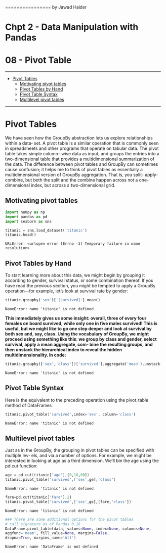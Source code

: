 ================
by Jawad Haider
# **Chpt 2 - Data Manipulation with Pandas**

# 08 - Pivot Table
------------------------------------------------------------------------

- <a href="#pivot-tables" id="toc-pivot-tables">Pivot Tables</a>
  - <a href="#motivating-pivot-tables"
    id="toc-motivating-pivot-tables">Motivating pivot tables</a>
  - <a href="#pivot-tables-by-hand" id="toc-pivot-tables-by-hand">Pivot
    Tables by Hand</a>
  - <a href="#pivot-table-syntax" id="toc-pivot-table-syntax">Pivot Table
    Syntax</a>
  - <a href="#multilevel-pivot-tables"
    id="toc-multilevel-pivot-tables">Multilevel pivot tables</a>

------------------------------------------------------------------------

# Pivot Tables

We have seen how the GroupBy abstraction lets us explore relationships
within a data‐ set. A pivot table is a similar operation that is
commonly seen in spreadsheets and other programs that operate on tabular
data. The pivot table takes simple column- wise data as input, and
groups the entries into a two-dimensional table that provides a
multidimensional summarization of the data. The difference between pivot
tables and GroupBy can sometimes cause confusion; it helps me to think
of pivot tables as essentially a multidimensional version of GroupBy
aggregation. That is, you split- apply-combine, but both the split and
the combine happen across not a one- dimensional index, but across a
two-dimensional grid.

## Motivating pivot tables

``` python
import numpy as np
import pandas as pd
import seaborn as sns
```

``` python
titanic = sns.load_dataset('titanic')
titanic.head()
```

    URLError: <urlopen error [Errno -3] Temporary failure in name resolution>

## Pivot Tables by Hand

To start learning more about this data, we might begin by grouping it
according to gender, survival status, or some combination thereof. If
you have read the previous section, you might be tempted to apply a
GroupBy operation—for example, let’s look at survival rate by gender:

``` python
titanic.groupby('sex')['[survived]'].mean()
```

    NameError: name 'titanic' is not defined

**This immediately gives us some insight: overall, three of every four
females on board survived, while only one in five males survived! This
is useful, but we might like to go one step deeper and look at survival
by both sex and, say, class. Using the vocabulary of GroupBy, we might
proceed using something like this: we group by class and gender, select
survival, apply a mean aggregate, com‐ bine the resulting groups, and
then unstack the hierarchical index to reveal the hidden
multidimensionality. In code:**

``` python
titanic.groupby(['sex','class'])['survived'].aggregate('mean').unstack()
```

    NameError: name 'titanic' is not defined

## Pivot Table Syntax

Here is the equivalent to the preceding operation using the pivot_table
method of DataFrames

``` python
titanic.pivot_table('survived',index='sex', column='class')
```

    NameError: name 'titanic' is not defined

## Multilevel pivot tables

Just as in the GroupBy, the grouping in pivot tables can be specified
with multiple lev‐ els, and via a number of options. For example, we
might be interested in looking at age as a third dimension. We’ll bin
the age using the pd.cut function:

``` python
age = pd.cut(titanic['age'],[0,18,80])
titanic.pivot_table('survived',['sex',ge],'class')
```

    NameError: name 'titanic' is not defined

``` python
fare=pd.cut(titanic['fare'],2)
titanic.pivot_table('survived',['sex',ge],[fare,'class'])
```

    NameError: name 'titanic' is not defined

``` python
### There are some additional options for the pivot tables
# call signature as of Pandas 0.18
DataFrame.pivot_table(data, values=None, index=None, columns=None,
aggfunc='mean', fill_value=None, margins=False,
dropna=True, margins_name='All')
```

    NameError: name 'DataFrame' is not defined
